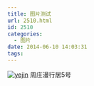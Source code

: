 ```yaml
---
title: 图片测试
url: 2510.html
id: 2510
categories:
  - 图片
date: 2014-06-10 14:03:31
tags:
---
```


[![](http://photo.guolaijie.com/rooufer/uploads/2014/06/yejin.jpg "yejin")](http://photo.guolaijie.com/rooufer/uploads/2014/06/yejin.jpg) 周庄漫行居5号